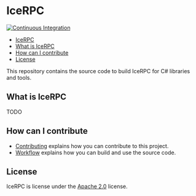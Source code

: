 # IceRPC

[![Continuous Integration](https://github.com/icerpc/icerpc-csharp/actions/workflows/dotnet.yml/badge.svg)](https://github.com/icerpc/icerpc-csharp/actions/workflows/dotnet.yml)

- [IceRPC](#icerpc)
- [What is IceRPC](#what-is-icerpc)
- [How can I contribute](#how-can-i-contribute)
- [License](#license)

This repository contains the source code to build IceRPC for C# libraries and tools.

## What is IceRPC

TODO

## How can I contribute

- [Contributing](./CONTRIBUTING.MD) explains how you can contribute to this project.
- [Workflow](./docs/workflow.md ) explains how you can build and use the source code.

## License

IceRPC is license under the [Apache 2.0](./LICENSE) license.
